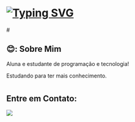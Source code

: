 <h1> <a href="https://git.io/typing-svg"><img src="https://readme-typing-svg.herokuapp.com?font=Fira+Code&duration=500&pause=100&color=38C2FF&center=falso&vCenter=falso&repeat=verdadeiro&random=falso&width=435&lines=Ol%C3%A1%2C+eu+sou+Agnes+Pereira" alt="Typing SVG" /></a></h1>
#
<h2> 😊: Sobre Mim </h2>

<div>
  <p> Aluna e estudante de programação e tecnologia!</p>
</div>

Estudando para ter mais conhecimento. <br>

#
<h2> Entre em Contato: </h2>
<div>
  <a href="https://www.instagram.com/agnesbraga__/" target="_blank">
    <img src="https://img.shields.io/badge/-Instagram-%23E4405F?style=for-the-badge&logo=instagram&logoColor=white"></a> </div>
